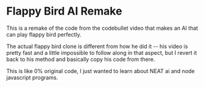 # Flappy Bird AI Remake

This is a remake of the code from the codebullet video that makes an AI that can play flappy bird perfectly.

The actual flappy bird clone is different from how he did it -- his video is pretty
fast and a little impossible to follow along in that aspect, but I revert it back to his method and basically copy his code from there.

This is like 0% original code, I just wanted to learn about NEAT ai and node javascript programs.
